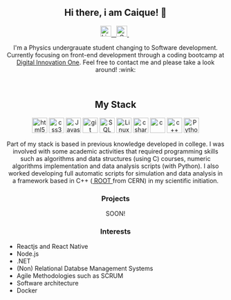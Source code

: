 <h2 align="center"> Hi there, i am Caique! 👋 </h2>

<p align="center">
    <a target="_blank" href="https://www.linkedin.com/in/caique-campos1996/" > 
        <img src="https://www.flaticon.com/svg/vstatic/svg/174/174857.svg?token=exp=1610834538~hmac=f00d65f9150435271e86a7f2cbcaa5ee" alt="LinkedIn"  width="25px"/> 
        &nbsp;
    </a>

  <a target="_blank" href="mailto:kaique.campos13@gmail.com"> 
    <img src="https://www.flaticon.com/svg/vstatic/svg/281/281769.svg?token=exp=1610834594~hmac=3d91c7dbfc088c22d719bd95a8dca65f" alt="GMail" width="25px">
  </a>
  &nbsp;

  <!--<a target="_blank" href="https://github.com/Oliveiras96"> 
     <img src="https://www.flaticon.com/svg/vstatic/svg/733/733609.svg?token=exp=1610838760~hmac=de205bfdd1b8e0ed16e6cc5cd3a5251a" alt="GitHub" width="25px">
  </a>
  &nbsp; -->

</p>


<!-- <h3 align="center"> I am Caique! </h3> -->

<p align="center">
 I'm a Physics undergrauate student changing to Software development. Currently focusing on front-end development through a coding bootcamp at <a target="_blanck" href="https://digitalinnovation.one/">Digital Innovation One</a>. Feel free to contact me and please take a look around! :wink:
</p>

<br>
 
<h2 align="center"> My Stack </h2>

<p align="center">
  
  <img src="https://www.flaticon.com/svg/vstatic/svg/1216/1216733.svg?token=exp=1610836165~hmac=920e14cda6f9826be844b3eda3065ed0" alt="html5" width="35px">
 
  <img src="https://www.flaticon.com/svg/vstatic/svg/732/732190.svg?token=exp=1610836321~hmac=db1a90ae6f84454072157f9e3718ac37" alt="css3" width="35px">
 
  <img src="https://upload.wikimedia.org/wikipedia/commons/thumb/9/99/Unofficial_JavaScript_logo_2.svg/512px-Unofficial_JavaScript_logo_2.svg.png" alt="Javascript" width="35px">
  
  <img src="https://upload.wikimedia.org/wikipedia/commons/3/3f/Git_icon.svg" alt="git" width="35px">
  
  <img src="https://www.flaticon.com/svg/vstatic/svg/2772/2772128.svg?token=exp=1610840566~hmac=c06089f7bcd0553a7b92eeb92cbf3148" alt="SQL" width="35px">
  
  <img src="https://www.flaticon.com/svg/vstatic/svg/518/518713.svg?token=exp=1610837632~hmac=d33452a3533e03e90d5f27f6bd251573" alt="Linux" width="35px">

  <img src="https://www.flaticon.com/svg/vstatic/svg/381/381704.svg?token=exp=1610838886~hmac=17ac965f80ab7286dc82c8e5af4fee2e" alt="csharp" width="35px">
 
  <img src="https://www.flaticon.com/svg/vstatic/svg/3600/3600912.svg?token=exp=1610838886~hmac=1dfd788da44330a30389c0f5a5af2462" alt="c" width="35px">
  
  <img src="https://www.flaticon.com/svg/vstatic/svg/919/919841.svg?token=exp=1610840812~hmac=052806b28c36cd8fc60471ef5a9f272b" alt="c++" width="35px">
  
  <img src="https://www.flaticon.com/svg/vstatic/svg/1822/1822899.svg?token=exp=1610839193~hmac=66e017717a44f51c2fe7a39347507864" alt="Python" width="35px">
  
</p>

<p align="center">
  Part of my stack is based in previous knowledge developed in college. 
  I was involved with some academic activities that required programming skills 
  such as algorithms and data structures (using C) courses, numeric 
  algorithms implementation and data analysis scripts (with Python).
  I also worked developing full automatic scripts for simulation and data 
  analysis in a framework based in C++ 
  (<a target="_blank" href="#"> ROOT </a> from CERN) in my scientific initiation.
</p>


<h3 align="center"> Projects </h3>

<p align="center">
  SOON!
</p>

<h3 align="center"> Interests </h3>
<ul>
  <li> Reactjs and React Native </li>
  <li> Node.js </li>
  <li> .NET </li>
  <li> (Non) Relational Databse Management Systems </li>
  <li> Agile Methodologies such as SCRUM </li>
  <li> Software architecture </li>
  <li> Docker </li>
  
</ul>


<!-- Metrics 
<img scr="https://metrics.lecoq.io/Oliveiras96" alt="metrics"> -->
